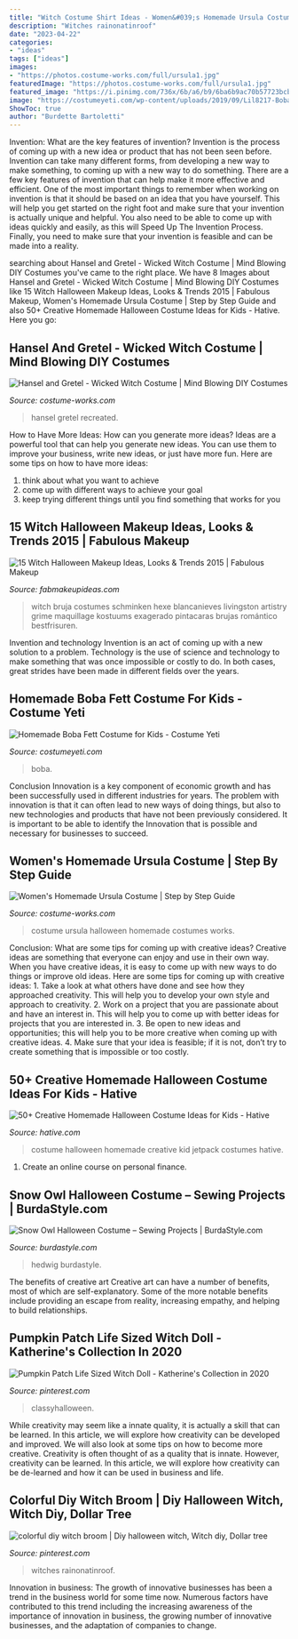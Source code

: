 ```yaml
---
title: "Witch Costume Shirt Ideas - Women&#039;s Homemade Ursula Costume"
description: "Witches rainonatinroof"
date: "2023-04-22"
categories:
- "ideas"
tags: ["ideas"]
images:
- "https://photos.costume-works.com/full/ursula1.jpg"
featuredImage: "https://photos.costume-works.com/full/ursula1.jpg"
featured_image: "https://i.pinimg.com/736x/6b/a6/b9/6ba6b9ac70b57723bcb4eaec13087629.jpg"
image: "https://costumeyeti.com/wp-content/uploads/2019/09/Lil8217-Boba-Fett-Costume-2-640x960.jpg"
ShowToc: true
author: "Burdette Bartoletti"
---
```



Invention: What are the key features of invention?
Invention is the process of coming up with a new idea or product that has not been seen before. Invention can take many different forms, from developing a new way to make something, to coming up with a new way to do something. There are a few key features of invention that can help make it more effective and efficient. 
One of the most important things to remember when working on invention is that it should be based on an idea that you have yourself. This will help you get started on the right foot and make sure that your invention is actually unique and helpful. You also need to be able to come up with ideas quickly and easily, as this will Speed Up The Invention Process. Finally, you need to make sure that your invention is feasible and can be made into a reality.

	

		
searching about Hansel and Gretel - Wicked Witch Costume | Mind Blowing DIY Costumes you've came to the right place. We have 8 Images about Hansel and Gretel - Wicked Witch Costume | Mind Blowing DIY Costumes like 15 Witch Halloween Makeup Ideas, Looks &amp; Trends 2015 | Fabulous Makeup, Women&#039;s Homemade Ursula Costume | Step by Step Guide and also 50+ Creative Homemade Halloween Costume Ideas for Kids - Hative. Here you go:
		
    
## Hansel And Gretel - Wicked Witch Costume | Mind Blowing DIY Costumes

<img loading=lazy src="https://photos.costume-works.com/full/hansel_and_gretel_wicked_witch4.jpg" onerror="this.onerror=null;this.src='https://tse2.mm.bing.net/th?id=OIP.Myy2h-MabfU12wRZEuJXxAHaJ3&amp;pid=15.1';" alt="Hansel and Gretel - Wicked Witch Costume | Mind Blowing DIY Costumes">

_Source: costume-works.com_

>hansel gretel recreated. 

	

How to Have More Ideas: How can you generate more ideas?
Ideas are a powerful tool that can help you generate new ideas. You can use them to improve your business, write new ideas, or just have more fun. Here are some tips on how to have more ideas: 
1. think about what you want to achieve 
2. come up with different ways to achieve your goal 
3. keep trying different things until you find something that works for you 

    
## 15 Witch Halloween Makeup Ideas, Looks &amp; Trends 2015 | Fabulous Makeup

<img loading=lazy src="https://fabmakeupideas.com/wp-content/uploads/2015/10/15-Witch-Halloween-Makeup-Ideas-Looks-Trends-2015-2.jpg" onerror="this.onerror=null;this.src='https://tse4.mm.bing.net/th?id=OIP.PoombCM1hlEtGNm8YoVhxgHaLJ&amp;pid=15.1';" alt="15 Witch Halloween Makeup Ideas, Looks &amp; Trends 2015 | Fabulous Makeup">

_Source: fabmakeupideas.com_

>witch bruja costumes schminken hexe blancanieves livingston artistry grime maquillage kostuums exagerado pintacaras brujas romántico bestfrisuren. 

	

Invention and technology
Invention is an act of coming up with a new solution to a problem. Technology is the use of science and technology to make something that was once impossible or costly to do. In both cases, great strides have been made in different fields over the years.

    
## Homemade Boba Fett Costume For Kids - Costume Yeti

<img loading=lazy src="https://costumeyeti.com/wp-content/uploads/2019/09/Lil8217-Boba-Fett-Costume-2-640x960.jpg" onerror="this.onerror=null;this.src='https://tse1.mm.bing.net/th?id=OIP.uqg09eLAi5qwzQAey4OBHgHaLH&amp;pid=15.1';" alt="Homemade Boba Fett Costume for Kids - Costume Yeti">

_Source: costumeyeti.com_

>boba. 

	

Conclusion
Innovation is a key component of economic growth and has been successfully used in different industries for years. The problem with innovation is that it can often lead to new ways of doing things, but also to new technologies and products that have not been previously considered. It is important to be able to identify the Innovation that is possible and necessary for businesses to succeed.

    
## Women&#039;s Homemade Ursula Costume | Step By Step Guide

<img loading=lazy src="https://photos.costume-works.com/full/ursula1.jpg" onerror="this.onerror=null;this.src='https://tse1.mm.bing.net/th?id=OIP.p_7drCKEVeMnq52kanSyWwHaKS&amp;pid=15.1';" alt="Women&#039;s Homemade Ursula Costume | Step by Step Guide">

_Source: costume-works.com_

>costume ursula halloween homemade costumes works. 

	

Conclusion: What are some tips for coming up with creative ideas?
Creative ideas are something that everyone can enjoy and use in their own way. When you have creative ideas, it is easy to come up with new ways to do things or improve old ideas. Here are some tips for coming up with creative ideas: 1. Take a look at what others have done and see how they approached creativity. This will help you to develop your own style and approach to creativity. 2. Work on a project that you are passionate about and have an interest in. This will help you to come up with better ideas for projects that you are interested in. 3. Be open to new ideas and opportunities; this will help you to be more creative when coming up with creative ideas. 4. Make sure that your idea is feasible; if it is not, don’t try to create something that is impossible or too costly. 
    
## 50+ Creative Homemade Halloween Costume Ideas For Kids - Hative

<img loading=lazy src="https://hative.com/wp-content/uploads/2014/03/costumes-for-kids/9-jetpack-for-kid-costume.jpg" onerror="this.onerror=null;this.src='https://tse3.mm.bing.net/th?id=OIP.wQ3WQ5j31xwxFkx8XTnp2wHaJ3&amp;pid=15.1';" alt="50+ Creative Homemade Halloween Costume Ideas for Kids - Hative">

_Source: hative.com_

>costume halloween homemade creative kid jetpack costumes hative. 

	

1. Create an online course on personal finance.

    
## Snow Owl Halloween Costume – Sewing Projects | BurdaStyle.com

<img loading=lazy src="https://burdastyle-assets.s3.amazonaws.com/project_images/assets/000/235/350/2011_costume_original.jpg?1320602427" onerror="this.onerror=null;this.src='https://tse2.mm.bing.net/th?id=OIP.PeB9UGfDZmySs5BDHRGCmwHaNL&amp;pid=15.1';" alt="Snow Owl Halloween Costume – Sewing Projects | BurdaStyle.com">

_Source: burdastyle.com_

>hedwig burdastyle. 

	

The benefits of creative art
Creative art can have a number of benefits, most of which are self-explanatory. Some of the more notable benefits include providing an escape from reality, increasing empathy, and helping to build relationships.

    
## Pumpkin Patch Life Sized Witch Doll - Katherine&#039;s Collection In 2020

<img loading=lazy src="https://i.pinimg.com/736x/3d/49/b6/3d49b6c9716c2cfe71169ac2e41ba48a.jpg" onerror="this.onerror=null;this.src='https://tse1.mm.bing.net/th?id=OIP.7_dOLvPWDcA2Fncji9u4WQHaOC&amp;pid=15.1';" alt="Pumpkin Patch Life Sized Witch Doll - Katherine&#039;s Collection in 2020">

_Source: pinterest.com_

>classyhalloween. 

	

While creativity may seem like a innate quality, it is actually a skill that can be learned. In this article, we will explore how creativity can be developed and improved. We will also look at some tips on how to become more creative.
Creativity is often thought of as a quality that is innate. However, creativity can be learned. In this article, we will explore how creativity can be de-learned and how it can be used in business and life.

    
## Colorful Diy Witch Broom | Diy Halloween Witch, Witch Diy, Dollar Tree

<img loading=lazy src="https://i.pinimg.com/736x/6b/a6/b9/6ba6b9ac70b57723bcb4eaec13087629.jpg" onerror="this.onerror=null;this.src='https://tse4.mm.bing.net/th?id=OIP.iA6ALksYzKPD7QM2c2WrYAHaLG&amp;pid=15.1';" alt="colorful diy witch broom | Diy halloween witch, Witch diy, Dollar tree">

_Source: pinterest.com_

>witches rainonatinroof. 

	

Innovation in business:
The growth of innovative businesses has been a trend in the business world for some time now. Numerous factors have contributed to this trend including the increasing awareness of the importance of innovation in business, the growing number of innovative businesses, and the adaptation of companies to change.

